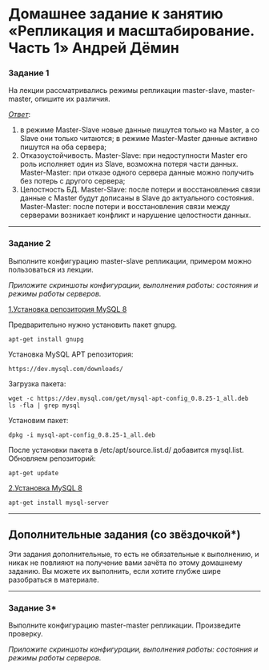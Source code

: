 # Домашнее задание к занятию «Репликация и масштабирование. Часть 1» Андрей Дёмин

### Задание 1

На лекции рассматривались режимы репликации master-slave, master-master, опишите их различия.

<ins>*Ответ*</ins>:

1) в режиме Master-Slave новые данные пишутся только на Master, а со Slave они только читаются; в режиме Master-Master данные активно пишутся на оба сервера;
2) Отказоустойчивость. Master-Slave: при недоступности Master его роль исполняет один из Slave, возможна потеря части данных. Master-Master: при отказе одного сервера данные можно получить без потерь с другого сервера;
3) Целостность БД. Master-Slave: после потери и восстановления связи данные с Master будут дописаны в Slave до актуального состояния. Master-Master: после потери и восстановления связи между серверами возникает конфликт и нарушение целостности данных.

---

### Задание 2

Выполните конфигурацию master-slave репликации, примером можно пользоваться из лекции.

*Приложите скриншоты конфигурации, выполнения работы: состояния и режимы работы серверов.*

<ins>1.Установка репозитория MySQL 8</ins>

Предварительно нужно установить пакет gnupg.
```
apt-get install gnupg
```
Установка MySQL APT репозитория:
```
https://dev.mysql.com/downloads/
```
Загрузка пакета:
```cd /tmp
wget -c https://dev.mysql.com/get/mysql-apt-config_0.8.25-1_all.deb
ls -fla | grep mysql
```
Установим пакет:
```
dpkg -i mysql-apt-config_0.8.25-1_all.deb
```
После установки пакета в /etc/apt/source.list.d/ добавится mysql.list.
Обновляем репозиторий:
```
apt-get update
```
<ins>2.Установка MySQL 8</ins>
```
apt-get install mysql-server
```



---

## Дополнительные задания (со звёздочкой*)
Эти задания дополнительные, то есть не обязательные к выполнению, и никак не повлияют на получение вами зачёта по этому домашнему заданию. Вы можете их выполнить, если хотите глубже шире разобраться в материале.

---

### Задание 3* 

Выполните конфигурацию master-master репликации. Произведите проверку.

*Приложите скриншоты конфигурации, выполнения работы: состояния и режимы работы серверов.*
